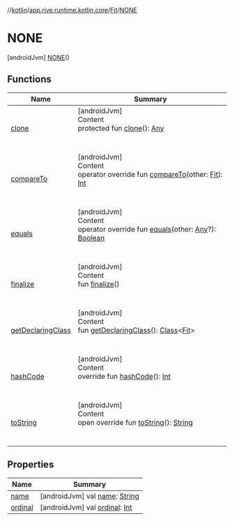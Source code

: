 //[kotlin](../../../../index.md)/[app.rive.runtime.kotlin.core](../../index.md)/[Fit](../index.md)/[NONE](index.md)



# NONE  
 [androidJvm] [NONE](index.md)()  
   


## Functions  
  
|  Name |  Summary | 
|---|---|
| <a name="kotlin/Enum/clone/#/PointingToDeclaration/"></a>[clone](../../-loop/-a-u-t-o/index.md#%5Bkotlin%2FEnum%2Fclone%2F%23%2FPointingToDeclaration%2F%5D%2FFunctions%2F900138717)| <a name="kotlin/Enum/clone/#/PointingToDeclaration/"></a>[androidJvm]  <br>Content  <br>protected fun [clone](../../-loop/-a-u-t-o/index.md#%5Bkotlin%2FEnum%2Fclone%2F%23%2FPointingToDeclaration%2F%5D%2FFunctions%2F900138717)(): [Any](https://kotlinlang.org/api/latest/jvm/stdlib/kotlin/-any/index.html)  <br><br><br>|
| <a name="kotlin/Enum/compareTo/#app.rive.runtime.kotlin.core.Fit/PointingToDeclaration/"></a>[compareTo](../-s-c-a-l-e_-d-o-w-n/index.md#%5Bkotlin%2FEnum%2FcompareTo%2F%23app.rive.runtime.kotlin.core.Fit%2FPointingToDeclaration%2F%5D%2FFunctions%2F900138717)| <a name="kotlin/Enum/compareTo/#app.rive.runtime.kotlin.core.Fit/PointingToDeclaration/"></a>[androidJvm]  <br>Content  <br>operator override fun [compareTo](../-s-c-a-l-e_-d-o-w-n/index.md#%5Bkotlin%2FEnum%2FcompareTo%2F%23app.rive.runtime.kotlin.core.Fit%2FPointingToDeclaration%2F%5D%2FFunctions%2F900138717)(other: [Fit](../index.md)): [Int](https://kotlinlang.org/api/latest/jvm/stdlib/kotlin/-int/index.html)  <br><br><br>|
| <a name="kotlin/Enum/equals/#kotlin.Any?/PointingToDeclaration/"></a>[equals](../../-loop/-a-u-t-o/index.md#%5Bkotlin%2FEnum%2Fequals%2F%23kotlin.Any%3F%2FPointingToDeclaration%2F%5D%2FFunctions%2F900138717)| <a name="kotlin/Enum/equals/#kotlin.Any?/PointingToDeclaration/"></a>[androidJvm]  <br>Content  <br>operator override fun [equals](../../-loop/-a-u-t-o/index.md#%5Bkotlin%2FEnum%2Fequals%2F%23kotlin.Any%3F%2FPointingToDeclaration%2F%5D%2FFunctions%2F900138717)(other: [Any](https://kotlinlang.org/api/latest/jvm/stdlib/kotlin/-any/index.html)?): [Boolean](https://kotlinlang.org/api/latest/jvm/stdlib/kotlin/-boolean/index.html)  <br><br><br>|
| <a name="kotlin/Enum/finalize/#/PointingToDeclaration/"></a>[finalize](../../-loop/-a-u-t-o/index.md#%5Bkotlin%2FEnum%2Ffinalize%2F%23%2FPointingToDeclaration%2F%5D%2FFunctions%2F900138717)| <a name="kotlin/Enum/finalize/#/PointingToDeclaration/"></a>[androidJvm]  <br>Content  <br>fun [finalize](../../-loop/-a-u-t-o/index.md#%5Bkotlin%2FEnum%2Ffinalize%2F%23%2FPointingToDeclaration%2F%5D%2FFunctions%2F900138717)()  <br><br><br>|
| <a name="kotlin/Enum/getDeclaringClass/#/PointingToDeclaration/"></a>[getDeclaringClass](../../-loop/-a-u-t-o/index.md#%5Bkotlin%2FEnum%2FgetDeclaringClass%2F%23%2FPointingToDeclaration%2F%5D%2FFunctions%2F900138717)| <a name="kotlin/Enum/getDeclaringClass/#/PointingToDeclaration/"></a>[androidJvm]  <br>Content  <br>fun [getDeclaringClass](../../-loop/-a-u-t-o/index.md#%5Bkotlin%2FEnum%2FgetDeclaringClass%2F%23%2FPointingToDeclaration%2F%5D%2FFunctions%2F900138717)(): [Class](https://developer.android.com/reference/kotlin/java/lang/Class.html)<[Fit](../index.md)>  <br><br><br>|
| <a name="kotlin/Enum/hashCode/#/PointingToDeclaration/"></a>[hashCode](../../-loop/-a-u-t-o/index.md#%5Bkotlin%2FEnum%2FhashCode%2F%23%2FPointingToDeclaration%2F%5D%2FFunctions%2F900138717)| <a name="kotlin/Enum/hashCode/#/PointingToDeclaration/"></a>[androidJvm]  <br>Content  <br>override fun [hashCode](../../-loop/-a-u-t-o/index.md#%5Bkotlin%2FEnum%2FhashCode%2F%23%2FPointingToDeclaration%2F%5D%2FFunctions%2F900138717)(): [Int](https://kotlinlang.org/api/latest/jvm/stdlib/kotlin/-int/index.html)  <br><br><br>|
| <a name="kotlin/Enum/toString/#/PointingToDeclaration/"></a>[toString](../../-loop/-a-u-t-o/index.md#%5Bkotlin%2FEnum%2FtoString%2F%23%2FPointingToDeclaration%2F%5D%2FFunctions%2F900138717)| <a name="kotlin/Enum/toString/#/PointingToDeclaration/"></a>[androidJvm]  <br>Content  <br>open override fun [toString](../../-loop/-a-u-t-o/index.md#%5Bkotlin%2FEnum%2FtoString%2F%23%2FPointingToDeclaration%2F%5D%2FFunctions%2F900138717)(): [String](https://kotlinlang.org/api/latest/jvm/stdlib/kotlin/-string/index.html)  <br><br><br>|


## Properties  
  
|  Name |  Summary | 
|---|---|
| <a name="app.rive.runtime.kotlin.core/Fit.NONE/name/#/PointingToDeclaration/"></a>[name](name.md)| <a name="app.rive.runtime.kotlin.core/Fit.NONE/name/#/PointingToDeclaration/"></a> [androidJvm] val [name](name.md): [String](https://kotlinlang.org/api/latest/jvm/stdlib/kotlin/-string/index.html)   <br>|
| <a name="app.rive.runtime.kotlin.core/Fit.NONE/ordinal/#/PointingToDeclaration/"></a>[ordinal](ordinal.md)| <a name="app.rive.runtime.kotlin.core/Fit.NONE/ordinal/#/PointingToDeclaration/"></a> [androidJvm] val [ordinal](ordinal.md): [Int](https://kotlinlang.org/api/latest/jvm/stdlib/kotlin/-int/index.html)   <br>|

